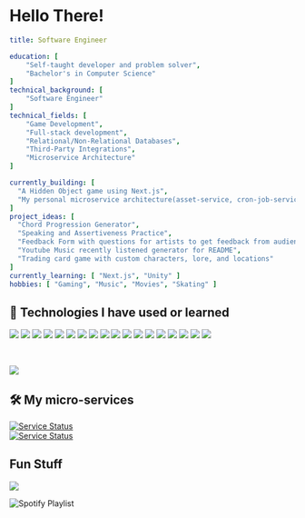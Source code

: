 
  # Hello There!

  ```yaml
  title: Software Engineer

  education: [
      "Self-taught developer and problem solver",
      "Bachelor's in Computer Science"
  ]
  technical_background: [
      "Software Engineer"
  ]
  technical_fields: [
      "Game Development",
      "Full-stack development",
      "Relational/Non-Relational Databases",
      "Third-Party Integrations",
      "Microservice Architecture"
  ]
  
  currently_building: [
    "A Hidden Object game using Next.js",
    "My personal microservice architecture(asset-service, cron-job-service, authentication-service, etc.)"
  ]
  project_ideas: [
    "Chord Progression Generator",
    "Speaking and Assertiveness Practice",
    "Feedback Form with questions for artists to get feedback from audience on their in-progress works",
    "Youtube Music recently listened generator for README",
    "Trading card game with custom characters, lore, and locations"
  ]
  currently_learning: [ "Next.js", "Unity" ]
  hobbies: [ "Gaming", "Music", "Movies", "Skating" ]
  ```

  <!-- ## Blog
<img src="https://github-read-medium-git-main.pahlevikun.vercel.app/latest?username=underwatertribes&theme=cobalt"/>
   <a target="_blank" href="https://github-readme-medium-recent-article.vercel.app/medium/@underwatertribes/0"><img src="https://github-readme-medium-recent-article.vercel.app/medium/@underwatertribes/0" alt="Recent Article 0"> 

<a target="_blank" href="https://github-readme-medium-recent-article.vercel.app/medium/@underwatertribes/1"><img src="https://github-readme-medium-recent-article.vercel.app/medium/@underwatertribes/1" alt="Recent Article 2"> -->


  ## 🔧 Technologies I have used or learned
  ![](https://img.shields.io/badge/Editor-IntelliJ_IDEA-informational?style=flat&logo=intellij-idea&logoColor=white&color=2bbc8a)
  ![](https://img.shields.io/badge/Editor-VS_Code-informational?style=flat&logo=visual-studio-code&logoColor=white&color=2bbc8a)
  ![](https://img.shields.io/badge/Code-JavaScript-informational?style=flat&logo=javascript&logoColor=white&color=2bbc8a)
  ![](https://img.shields.io/badge/Code-Node_JS-informational?style=flat&logo=nodedotjs&logoColor=white&color=2bbc8a)
  ![](https://img.shields.io/badge/Code-Quarkus(Java)-informational?style=flat&logo=quarkus&logoColor=white&color=2bbc8a)
  ![](https://img.shields.io/badge/Code-Python-informational?style=flat&logo=python&logoColor=white&color=2bbc8a)
  ![](https://img.shields.io/badge/Code-React-informational?style=flat&logo=react&logoColor=white&color=2bbc8a)
  ![](https://img.shields.io/badge/Tools-Nest_JS-informational?style=flat&logo=nestjs&logoColor=white&color=2bbc8a)
  ![](https://img.shields.io/badge/Tools-Next_JS-informational?style=flat&logo=nestjs&logoColor=white&color=2bbc8a)
  ![](https://img.shields.io/badge/Tools-MongoDB-informational?style=flat&logo=mongodb&logoColor=white&color=2bbc8a)
  ![](https://img.shields.io/badge/Tools-ElasticSearch-informational?style=flat&logo=elasticsearch&logoColor=white&color=2bbc8a)
  ![](https://img.shields.io/badge/Tools-PostgreSQL-informational?style=flat&logo=postgresql&logoColor=white&color=2bbc8a)
  ![](https://img.shields.io/badge/Tools-Apache_Kafka-informational?style=flat&logo=apachekafka&logoColor=white&color=2bbc8a)
  ![](https://img.shields.io/badge/Tools-Grafana-informational?style=flat&logo=grafana&logoColor=white&color=2bbc8a)
  ![](https://img.shields.io/badge/Tools-Kibana-informational?style=flat&logo=kibana&logoColor=white&color=2bbc8a)
  ![](https://img.shields.io/badge/Tools-Jira-informational?style=flat&logo=jira&logoColor=white&color=2bbc8a)
  ![](https://img.shields.io/badge/Tools-Confluence-informational?style=flat&logo=confluence&logoColor=white&color=2bbc8a)
  ![](https://img.shields.io/badge/Cloud-Google_Cloud-informational?style=flat&logo=googlecloud&logoColor=white&color=2bbc8a)



  <!-- ## &#x1f4c8; GitHub Stats

  Github Stats
  [![Anurag's GitHub stats](https://github-readme-stats.vercel.app/api?username=razznblue&hide=stars&show_icons=true&theme=cobalt)](https://github.com/anuraghazra/github-readme-stats) -->

  <!--- Most Used Languages -->
  <br /><p></p>
  <a href="https://github.com/RazzNBlue/RazzNBlue">
    <img align="center" src="https://github-readme-stats.vercel.app/api/top-langs/?username=RazzNBlue&hide=java,html,tex&title_color=ffffff&text_color=c9cacc&icon_color=2bbc8a&bg_color=1d1f21&langs_count=3" />
  </a>        

  ## 🛠️ My micro-services
  [![Service Status](https://img.shields.io/website?url=https://asset-service-drive.onrender.com&label=asset-service)](https://asset-service-drive.onrender.com)      
  [![Service Status](https://img.shields.io/website?url=https://cron-job-service.fly.dev&label=cron-job-service)](https://cron-job-service.fly.dev)


  ## Fun Stuff
  ![](https://komarev.com/ghpvc/?username=razznblue)

  <!--## Spotify -->
  ![Spotify Playlist](https://spotify-recently-played-readme.vercel.app/api?user=58xhvu3i5cgp5kyxztgtwmac1&count=5&width=500&unique=true)
  <!-- ![Alt text](https://spotify-recently-played-readme.vercel.app/api?user=58xhvu3i5cgp5kyxztgtwmac1&count=5&width=500&unique=true) -->


  <!-- References -->
  <!-- Icons: https://simpleicons.org/ -->
  <!-- GitHub Stats: https://github.com/anuraghazra/github-readme-stats -->
  <!-- Shields: https://shields.io/ -->
  <!-- Awesome GitHub Profile README: https://github.com/abhisheknaiidu/awesome-github-profile-readme -->
  <!-- SPOTIFY on README https://github.com/JeffreyCA/spotify-recently-played-readme -->
